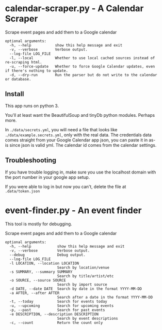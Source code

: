# calendar-scraper.py - A Calendar Scraper

Scrape event pages and add them to a Google calendar

```
optional arguments:
  -h, --help           show this help message and exit
  -v, --verbose        Verbose output.
  --log-file LOG_FILE
  -l, --local          Whether to use local cached sources instead of re-scraping html.
  -u, --force-update   Whether to force Google Calendar updates, even if there's nothing to update.
  -d, --dry-run        Run the parser but do not write to the calendar or database.
```

## Install
This app runs on python 3.

You'll at least want the BeautifulSoup and tinyDb python modules. Perhaps more.

In `./data/secrets.yml`, you will need a file that looks like `./data/example.secrets.yml`, only with the real data. The credentials data comes straight from your Google Calendar app json, you can paste it in as-is since json is valid yml. The calendar id comes from the calendar settings.

## Troubleshooting

If you have trouble logging in, make sure you use the localhost domain with the port number in your google app setup.

If you were able to log in but now you can't, delete the file at `.data/token.json`


# event-finder.py - An event finder

This tool is mostly for debugging.

Scrape event pages and add them to a Google calendar

```
optional arguments:
  -h, --help            show this help message and exit
  -v, --verbose         Verbose output.
  --debug               Debug output.
  --log-file LOG_FILE
  -l LOCATION, --location LOCATION
                        Search by location/venue
  -s SUMMARY, --summary SUMMARY
                        Search by title/artist/etc
  -o SOURCE, --source SOURCE
                        Search by import source
  -d DATE, --date DATE  Search by date in the format YYYY-MM-DD
  -a AFTER, --after AFTER
                        Search after a date in the format YYYY-MM-DD
  -t, --today           Search for events today
  -u, --upcoming        Search for upcoming events
  -p, --past            Search for past events
  -e DESCRIPTION, --description DESCRIPTION
                        Search by event descriptions
  -c, --count           Return the count only
```
